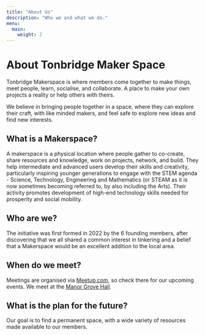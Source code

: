```yaml
---
title: "About Us"
description: "Who we and what we do."
menu:
  main:
    weight: 2
---
```


# About Tonbridge Maker Space

Tonbridge Makerspace is where members come together to make things, meet people, learn, socialise, and collaborate. A place to make your own projects a reality or help others with theirs.

We believe in bringing people together in a space, where they can explore their craft, with like minded makers, and feel safe to explore new ideas and find new interests. 

## What is a Makerspace?

A makerspace is a physical location where people gather to co-create, share resources and knowledge, work on projects, network, and build. They help intermediate and advanced users develop their skills and creativity, particularly inspiring younger generations to engage with the STEM agenda - Science, Technology, Engineering and Mathematics (or STEAM as it is now sometimes becoming referred to, by also including the Arts). Their activity promotes development of high-end technology skills needed for prosperity and social mobility.


## Who are we?

The initiative was first formed in 2022 by the 6 founding members, after discovering that we all shared a common interest in tinkering and a belief that a Makerspace would be an excellent addition to the local area. 

## When do we meet?

Meetings are organised via [Meetup.com](https://www.meetup.com/tonbridge-maker-space/), so check there for our upcoming events.  We meet at the [Manor Grove Hall](https://tonbridgemakerspace.com/find-us/).

## What is the plan for the future?

Our goal is to find a permanent space, with a wide variety of resources made available to our members.  
	